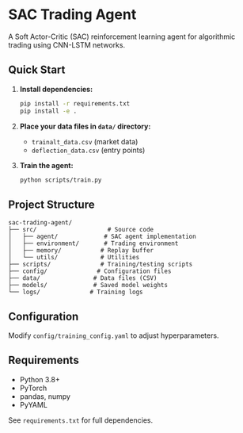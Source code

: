 # SAC Trading Agent

A Soft Actor-Critic (SAC) reinforcement learning agent for algorithmic trading using CNN-LSTM networks.

## Quick Start

1. **Install dependencies:**
   ```bash
   pip install -r requirements.txt
   pip install -e .
   ```

2. **Place your data files in `data/` directory:**
   - `trainalt_data.csv` (market data)
   - `deflection_data.csv` (entry points)

3. **Train the agent:**
   ```bash
   python scripts/train.py
   ```

## Project Structure

```
sac-trading-agent/
├── src/                    # Source code
│   ├── agent/             # SAC agent implementation
│   ├── environment/       # Trading environment
│   ├── memory/           # Replay buffer
│   └── utils/            # Utilities
├── scripts/              # Training/testing scripts
├── config/              # Configuration files
├── data/               # Data files (CSV)
├── models/             # Saved model weights
└── logs/              # Training logs
```

## Configuration

Modify `config/training_config.yaml` to adjust hyperparameters.

## Requirements

- Python 3.8+
- PyTorch
- pandas, numpy
- PyYAML

See `requirements.txt` for full dependencies.
